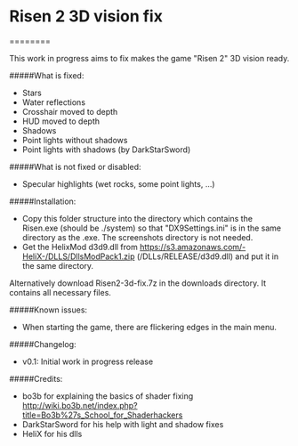 # Risen 2 3D vision fix
========

This work in progress aims to fix makes the game "Risen 2" 3D vision ready.

#####What is fixed:
- Stars
- Water reflections
- Crosshair moved to depth
- HUD moved to depth
- Shadows
- Point lights without shadows
- Point lights with shadows (by DarkStarSword)

#####What is not fixed or disabled:
- Specular highlights (wet rocks, some point lights, ...)

#####Installation:
- Copy this folder structure into the directory which contains the Risen.exe (should be ./system) so that "DX9Settings.ini" is in the same directory as the .exe. The screenshots directory is not needed.
- Get the HelixMod d3d9.dll from https://s3.amazonaws.com/-HeliX-/DLLS/DllsModPack1.zip (/DLLs/RELEASE/d3d9.dll) and put it in the same directory.

Alternatively download Risen2-3d-fix.7z in the downloads directory. It contains all necessary files.

#####Known issues:
- When starting the game, there are flickering edges in the main menu.

#####Changelog:
- v0.1: Initial work in progress release

#####Credits:
- bo3b for explaining the basics of shader fixing
  http://wiki.bo3b.net/index.php?title=Bo3b%27s_School_for_Shaderhackers
- DarkStarSword for his help with light and shadow fixes
- HeliX for his dlls
